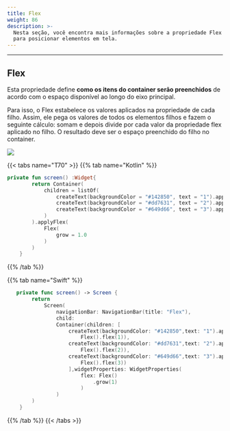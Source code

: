 ```yaml
---
title: Flex
weight: 86
description: >-
  Nesta seção, você encontra mais informações sobre a propriedade Flex utilizada
  para posicionar elementos em tela.
---
```


---

## Flex

Esta propriedade define **como os itens do container serão preenchidos** de acordo com o espaço disponível ao longo do eixo principal. 

Para isso, o Flex estabelece os valores aplicados na propriedade de cada filho. Assim, ele pega os valores  de todos os elementos filhos e fazem o seguinte cálculo: somam e depois divide por cada valor  da propriedade flex aplicado no filho. O resultado deve ser o espaço preenchido do filho no container.

![](/captura-de-tela-2020-06-05-a-s-16.53.38.png)

{{< tabs name="T70" >}}
{{% tab name="Kotlin" %}}

```kotlin
private fun screen() :Widget{
        return Container(
            children = listOf(
                createText(backgroundColor = "#142850", text = "1").applyFlex(Flex(flex = 1.0)),
                createText(backgroundColor = "#dd7631", text = "2").applyFlex(Flex(flex = 2.0)),
                createText(backgroundColor = "#649d66", text = "3").applyFlex(Flex(flex = 3.0))
            )
        ).applyFlex(
            Flex(
                grow = 1.0
            )
        )
    }
```

{{% /tab %}}

{{% tab name="Swift" %}}
```swift
   private func screen() -> Screen {
        return
            Screen(
                navigationBar: NavigationBar(title: "Flex"),
                child:
                Container(children: [
                    createText(backgroundColor: "#142850",text: "1").applyFlex(
                        Flex().flex(1)),
                    createText(backgroundColor: "#dd7631",text: "2").applyFlex(
                        Flex().flex(2)),
                    createText(backgroundColor: "#649d66",text: "3").applyFlex(
                        Flex().flex(3))
                    ],widgetProperties: WidgetProperties(
                        flex: Flex()
                            .grow(1)
                        )
                )
        )
    }
```
{{% /tab %}}
{{< /tabs >}}
